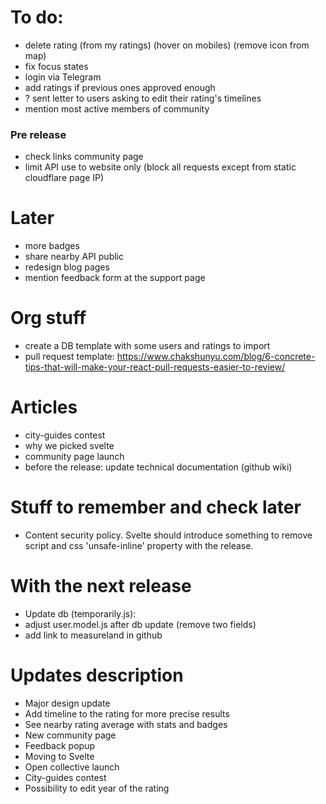# To do:

- delete rating (from my ratings) (hover on mobiles) (remove icon from map)
- fix focus states
- login via Telegram
- add ratings if previous ones approved enough
- ? sent letter to users asking to edit their rating's timelines
- mention most active members of community

### Pre release

- check links community page
- limit API use to website only (block all requests except from static cloudflare page IP)

# Later

- more badges
- share nearby API public
- redesign blog pages
- mention feedback form at the support page

# Org stuff

- create a DB template with some users and ratings to import
- pull request template: https://www.chakshunyu.com/blog/6-concrete-tips-that-will-make-your-react-pull-requests-easier-to-review/

# Articles

- city-guides contest
- why we picked svelte
- community page launch
- before the release: update technical documentation (github wiki)

# Stuff to remember and check later

- Content security policy. Svelte should introduce something to remove script and css 'unsafe-inline' property with the release.

# With the next release

- Update db (temporarily.js):
- adjust user.model.js after db update (remove two fields)
- add link to measureland in github

# Updates description

- Major design update
- Add timeline to the rating for more precise results
- See nearby rating average with stats and badges
- New community page
- Feedback popup
- Moving to Svelte
- Open collective launch
- City-guides contest
- Possibility to edit year of the rating
